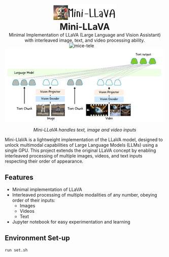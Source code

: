 <!-- <div style="display: flex; align-items: center; margin-bottom: 20px;"> -->
<div align="center">
  <img src="data/title.png" width="200" alt="llava">
  <h1 style="margin: 0;">Mini-LLaVA</h1>
  <div>
    <p style="margin: 0;">Minimal Implementation of LLaVA (Large Language and Vision Assistant) with interleaved image, text, and video processing ability.</p>
  </div>
  <img src="https://github.com/user-attachments/assets/45681a03-d10f-4e54-ba58-f858dde11dfd" width="250" alt="mice-tele" style="margin-right: 20px;">
</div>

<div align="center">
  <img src="data/mini-llava.png" width="800" alt="Mini-LLaVA">
  <p><em>Mini-LLaVA handles text, image and video inputs</em></p>
</div>


Mini-LlaVA is a lightweight implementation of the LLaVA model, designed to unlock multimodal capabilities of Large Language Models (LLMs) using a single GPU. This project extends the original LLaVA concept by enabling interleaved processing of multiple images, videos, and text inputs respecting their order of appearance.

## Features

- Minimal implementation of LLaVA
- Interleaved processing of multiple modalities of any number, obeying order of their inputs:
  - Images
  - Videos
  - Text
- Jupyter notebook for easy experimentation and learning

## Environment Set-up
```shell
run set.sh
```
